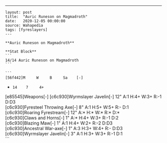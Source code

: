 ---
    layout: post
    title:  "Auric Runeson on Magmadroth"
    date:   2020-12-05 00:00:00
    source: Wahapedia
    tags: [fyreslayers]
    ---
    
    **Auric Runeson on Magmadroth**
    
    **Stat Block**
    ```
    14/14 Auric Runeson on Magmadroth
    ```
    
    ```
    [56f442]M     W     B     Sa    [-]
*     14    7     4+    
[e85545]Weapons[-]
[c6c930]Wyrmslayer Javelin[-]
12"    A:1    H:4+   W:3+   R:-1   D:D3  
[c6c930]Fyresteel Throwing Axe[-]
8"     A:1    H:5+   W:5+   R:-    D:1   
[c6c930]Roaring Fyrestream[-]
12"    A:*    H:*    W:*    R:*    D:*   
[c6c930]Claws and Horns[-]
1"     A:*    H:4+   W:3+   R:-1   D:2   
[c6c930]Blazing Maw[-]
1"     A:1    H:4+   W:2+   R:-2   D:D3  
[c6c930]Ancestral War-axe[-]
1"     A:3    H:3+   W:4+   R:-    D:D3  
[c6c930]Wyrmslayer Javelin[-]
3"     A:1    H:3+   W:3+   R:-1   D:1   
    ```
    
    
    